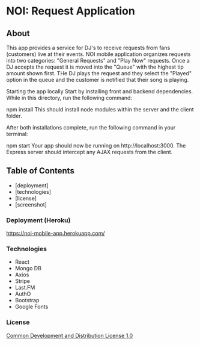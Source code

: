 # NOI: Request Application

## About 

This app provides a service for DJ's to receive requests from fans (customers) live at their events. NOI mobile application organizes requests into two categories: "General Requests" and "Play Now" requests. Once a DJ accepts the request it is moved into the "Queue" with the highest tip amount shown first. THe DJ plays the request and they select the "Played" option in the queue and the customer is notified that their song is playing.

Starting the app locally
Start by installing front and backend dependencies. While in this directory, run the following command:

npm install
This should install node modules within the server and the client folder.

After both installations complete, run the following command in your terminal:

npm start
Your app should now be running on http://localhost:3000. The Express server should intercept any AJAX requests from the client.

## Table of Contents

- [deployment]
- [technologies]
- [license]
- [screenshot]


### Deployment (Heroku)

https://noi-mobile-app.herokuapp.com/

### Technologies

- React
- Mongo DB
- Axios
- Stripe
- Last.FM
- AuthO
- Bootstrap
- Google Fonts

### License

[Common Development and Distribution License 1.0](https://opensource.org/licenses/CDDL-1.0)
